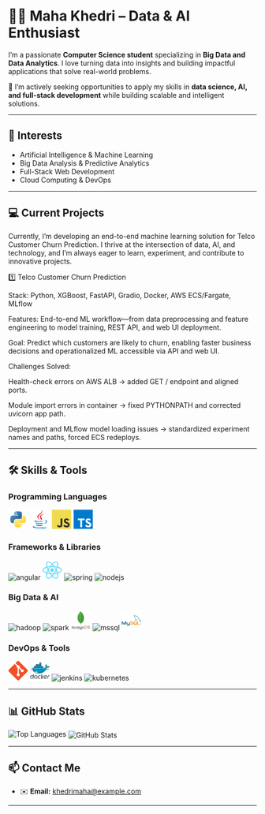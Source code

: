 # 👩‍💻 Maha Khedri – Data & AI Enthusiast

I’m a passionate **Computer Science student** specializing in **Big Data and Data Analytics**. I love turning data into insights and building impactful applications that solve real-world problems. 

🚀 I’m actively seeking opportunities to apply my skills in **data science, AI, and full-stack development** while building scalable and intelligent solutions.

---

## 🌟 Interests

- Artificial Intelligence & Machine Learning  
- Big Data Analysis & Predictive Analytics  
- Full-Stack Web Development  
- Cloud Computing & DevOps  

---
## 💻 Current Projects

Currently, I’m developing an end-to-end machine learning solution for Telco Customer Churn Prediction. I thrive at the intersection of data, AI, and technology, and I’m always eager to learn, experiment, and contribute to innovative projects.

1️⃣ Telco Customer Churn Prediction

Stack: Python, XGBoost, FastAPI, Gradio, Docker, AWS ECS/Fargate, MLflow

Features: End-to-end ML workflow—from data preprocessing and feature engineering to model training, REST API, and web UI deployment.

Goal: Predict which customers are likely to churn, enabling faster business decisions and operationalized ML accessible via API and web UI.

Challenges Solved:

Health-check errors on AWS ALB → added GET / endpoint and aligned ports.

Module import errors in container → fixed PYTHONPATH and corrected uvicorn app path.

Deployment and MLflow model loading issues → standardized experiment names and paths, forced ECS redeploys.

---

## 🛠️ Skills & Tools

### Programming Languages
<p>
<img src="https://raw.githubusercontent.com/devicons/devicon/master/icons/python/python-original.svg" alt="python" width="40" height="40"/>
<img src="https://raw.githubusercontent.com/devicons/devicon/master/icons/java/java-original.svg" alt="java" width="40" height="40"/>
<img src="https://raw.githubusercontent.com/devicons/devicon/master/icons/javascript/javascript-original.svg" alt="javascript" width="40" height="40"/>
<img src="https://raw.githubusercontent.com/devicons/devicon/master/icons/typescript/typescript-original.svg" alt="typescript" width="40" height="40"/>
</p>

### Frameworks & Libraries
<p>
<img src="https://angular.io/assets/images/logos/angular/angular.svg" alt="angular" width="40" height="40"/>
<img src="https://raw.githubusercontent.com/devicons/devicon/master/icons/react/react-original.svg" alt="react" width="40" height="40"/>
<img src="https://www.vectorlogo.zone/logos/springio/springio-icon.svg" alt="spring" width="40" height="40"/>
<img src="https://www.vectorlogo.zone/logos/nodejs/nodejs-original-wordmark.svg" alt="nodejs" width="40" height="40"/>
</p>

### Big Data & AI
<p>
<img src="https://upload.wikimedia.org/wikipedia/commons/6/6a/Apache_Hadoop_logo.svg" alt="hadoop" width="40" height="40"/>
<img src="https://spark.apache.org/images/spark-logo-trademark.png" alt="spark" width="40" height="40"/>
<img src="https://raw.githubusercontent.com/devicons/devicon/master/icons/mongodb/mongodb-original-wordmark.svg" alt="mongodb" width="40" height="40"/>
<img src="https://www.svgrepo.com/show/303229/microsoft-sql-server-logo.svg" alt="mssql" width="40" height="40"/>
<img src="https://raw.githubusercontent.com/devicons/devicon/master/icons/mysql/mysql-original-wordmark.svg" alt="mysql" width="40" height="40"/>
</p>

### DevOps & Tools
<p>
<img src="https://raw.githubusercontent.com/devicons/devicon/master/icons/git/git-original.svg" alt="git" width="40" height="40"/>
<img src="https://raw.githubusercontent.com/devicons/devicon/master/icons/docker/docker-original-wordmark.svg" alt="docker" width="40" height="40"/>
<img src="https://www.vectorlogo.zone/logos/jenkins/jenkins-icon.svg" alt="jenkins" width="40" height="40"/>
<img src="https://www.vectorlogo.zone/logos/kubernetes/kubernetes-icon.svg" alt="kubernetes" width="40" height="40"/>
</p>

---

## 📊 GitHub Stats

<p><img align="left" src="https://github-readme-stats.vercel.app/api/top-langs/?username=MahaKhedhri&layout=compact&hide=stars,issues&theme=dark" alt="Top Languages" /></p>
<p>&nbsp;<img align="center" src="https://github-readme-stats.vercel.app/api?username=MahaKhedhri&show_icons=true&locale=en&theme=dark" alt="GitHub Stats" /></p>

---

## 📫 Contact Me

- ✉️ **Email:** khedrimaha@example.com  

---

